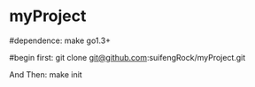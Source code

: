 myProject
=========

#dependence:
  make
  go1.3+

#begin
first:
  git clone git@github.com:suifengRock/myProject.git

And Then:
  make init
